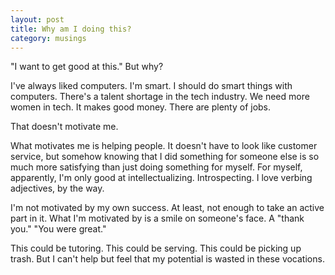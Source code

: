```yaml
---
layout: post
title: Why am I doing this?
category: musings
---
```


"I want to get good at this." But why?

I've always liked computers. I'm smart. I should do smart things with computers. There's a talent shortage in the tech industry. We need more women in tech. It makes good money. There are plenty of jobs.

That doesn't motivate me.

What motivates me is helping people. It doesn't have to look like customer service, but somehow knowing that I did something for someone else is so much more satisfying than just doing something for myself. For myself, apparently, I'm only good at intellectualizing. Introspecting. I love verbing adjectives, by the way.

I'm not motivated by my own success. At least, not enough to take an active part in it. What I'm motivated by is a smile on someone's face. A "thank you." "You were great."

This could be tutoring. This could be serving. This could be picking up trash. But I can't help but feel that my potential is wasted in these vocations.